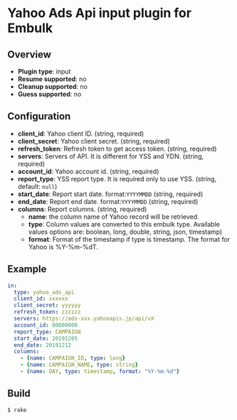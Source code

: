 # Yahoo Ads Api input plugin for Embulk

## Overview

* **Plugin type**: input
* **Resume supported**: no
* **Cleanup supported**: no
* **Guess supported**: no

## Configuration

- **client_id**: Yahoo client ID. (string, required)
- **client_secret**: Yahoo client secret. (string, required)
- **refresh_token**: Refresh token to get access token.  (string, required)
- **servers**: Servers of API. It is different for YSS and YDN. (string, required)
- **account_id**: Yahoo account id. (string, required)
- **report_type**: YSS report type. It is required only to use YSS. (string, default: `null`)
- **start_date**: Report start date. format:`YYYYMMDD` (string, required)
- **end_date**: Report end date. format:`YYYYMMDD` (string, required)
- **columns**: Report columns. (string, required)
  - **name**: the column name of Yahoo record will be retrieved.
  - **type**: Column values are converted to this embulk type. Available values options are: boolean, long, double, string, json, timestamp)
  - **format**: Format of the timestamp if type is timestamp. The format for Yahoo is %Y-%m-%dT.

## Example

```yaml
in:
  type: yahoo_ads_api
  client_id: xxxxxx
  client_secret: yyyyyy
  refresh_token: zzzzzz
  servers: https://ads-xxx.yahooapis.jp/api/vX
  account_id: 00000000
  report_type: CAMPAIGN
  start_date: 20191205
  end_date: 20191212
  columns:
    - {name: CAMPAIGN_ID, type: long}
    - {name: CAMPAIGN_NAME, type: string}
    - {name: DAY, type: timestamp, format: "%Y-%m-%d"}
```


## Build

```
$ rake
```

